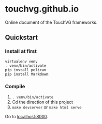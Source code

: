 # touchvg.github.io

Online document of the TouchVG frameworks.

## Quickstart

### Install at first

```
virtualenv venv
. venv/bin/activate
pip install pelican
pip install Markdown
```

### Compile

1. `. venv/bin/activate`
2. Cd the direction of this project
3. `make devserver` or `make html serve`

Go to [localhost:8000](http://localhost:8000).

